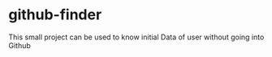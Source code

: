 # github-finder
This small project can be used to know initial Data of user without going into Github
